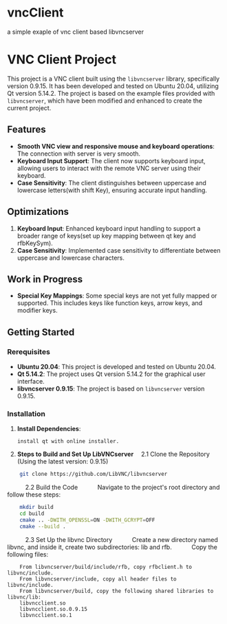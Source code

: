 # vncClient
a simple exaple of vnc client based libvncserver
# VNC Client Project

This project is a VNC client built using the `libvncserver` library, specifically version 0.9.15. It has been developed and tested on Ubuntu 20.04, utilizing Qt version 5.14.2. The project is based on the example files provided with `libvncserver`, which have been modified and enhanced to create the current project.

## Features

- **Smooth VNC view and responsive mouse and keyboard operations**: The connection with server is very smooth.
- **Keyboard Input Support**: The client now supports keyboard input, allowing users to interact with the remote VNC server using their keyboard.
- **Case Sensitivity**: The client distinguishes between uppercase and lowercase letters(with shift Key), ensuring accurate input handling.

## Optimizations

1. **Keyboard Input**: Enhanced keyboard input handling to support a broader range of keys(set up key mapping between qt key and rfbKeySym).
2. **Case Sensitivity**: Implemented case sensitivity to differentiate between uppercase and lowercase characters.

## Work in Progress

- **Special Key Mappings**: Some special keys are not yet fully mapped or supported. This includes keys like function keys, arrow keys, and modifier keys.

## Getting Started

### Rerequisites

- **Ubuntu 20.04**: This project is developed and tested on Ubuntu 20.04.
- **Qt 5.14.2**: The project uses Qt version 5.14.2 for the graphical user interface.
- **libvncserver 0.9.15**: The project is based on `libvncserver` version 0.9.15.

### Installation

1. **Install Dependencies**:

   ```
   install qt with online installer.
   ```

2. **Steps to Build and Set Up LibVNCserver**
&emsp;2.1 Clone the Repository (Using the latest version: 0.9.15)

``` bash
    git clone https://github.com/LibVNC/libvncserver
```

&emsp;&emsp;&emsp;2.2 Build the Code
&emsp;&emsp;&emsp;Navigate to the project's root directory and follow these steps:

``` bash
    mkdir build
    cd build
    cmake .. -DWITH_OPENSSL=ON -DWITH_GCRYPT=OFF
    cmake --build .
```

&emsp;&emsp;&emsp;2.3 Set Up the libvnc Directory
&emsp;&emsp;&emsp;Create a new directory named libvnc, and inside it, create two subdirectories: lib and rfb.
&emsp;&emsp;&emsp;Copy the following files:
```
    From libvncserver/build/include/rfb, copy rfbclient.h to libvnc/include.
    From libvncserver/include, copy all header files to libvnc/include.
    From libvncserver/build, copy the following shared libraries to libvnc/lib:
    libvncclient.so
    libvncclient.so.0.9.15
    libvncclient.so.1
```
